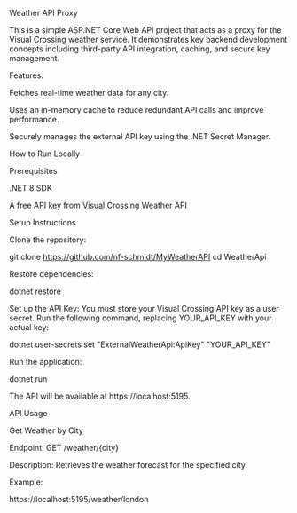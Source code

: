 Weather API Proxy

This is a simple ASP.NET Core Web API project that acts as a proxy for the Visual Crossing weather service. It demonstrates key backend development concepts including third-party API integration, caching, and secure key management.

Features:

Fetches real-time weather data for any city.

Uses an in-memory cache to reduce redundant API calls and improve performance.

Securely manages the external API key using the .NET Secret Manager.

How to Run Locally

Prerequisites

.NET 8 SDK

A free API key from Visual Crossing Weather API

Setup Instructions

Clone the repository:

git clone https://github.com/nf-schmidt/MyWeatherAPI
cd WeatherApi

Restore dependencies:

dotnet restore

Set up the API Key:
You must store your Visual Crossing API key as a user secret. Run the following command, replacing YOUR_API_KEY with your actual key:

dotnet user-secrets set "ExternalWeatherApi:ApiKey" "YOUR_API_KEY"

Run the application:

dotnet run

The API will be available at https://localhost:5195.

API Usage

Get Weather by City

Endpoint: GET /weather/{city}

Description: Retrieves the weather forecast for the specified city.

Example:

https://localhost:5195/weather/london
